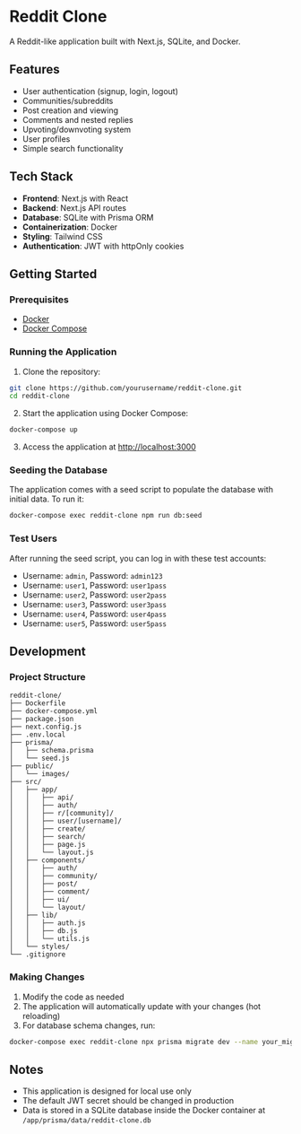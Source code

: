 # Reddit Clone

A Reddit-like application built with Next.js, SQLite, and Docker.

## Features

- User authentication (signup, login, logout)
- Communities/subreddits
- Post creation and viewing
- Comments and nested replies
- Upvoting/downvoting system
- User profiles
- Simple search functionality

## Tech Stack

- **Frontend**: Next.js with React
- **Backend**: Next.js API routes
- **Database**: SQLite with Prisma ORM
- **Containerization**: Docker
- **Styling**: Tailwind CSS
- **Authentication**: JWT with httpOnly cookies

## Getting Started

### Prerequisites

- [Docker](https://www.docker.com/get-started)
- [Docker Compose](https://docs.docker.com/compose/install/)

### Running the Application

1. Clone the repository:

```bash
git clone https://github.com/yourusername/reddit-clone.git
cd reddit-clone
```

2. Start the application using Docker Compose:

```bash
docker-compose up
```

3. Access the application at [http://localhost:3000](http://localhost:3000)

### Seeding the Database

The application comes with a seed script to populate the database with initial data. To run it:

```bash
docker-compose exec reddit-clone npm run db:seed
```

### Test Users

After running the seed script, you can log in with these test accounts:

- Username: `admin`, Password: `admin123`
- Username: `user1`, Password: `user1pass`
- Username: `user2`, Password: `user2pass`
- Username: `user3`, Password: `user3pass`
- Username: `user4`, Password: `user4pass`
- Username: `user5`, Password: `user5pass`

## Development

### Project Structure

```
reddit-clone/
├── Dockerfile
├── docker-compose.yml
├── package.json
├── next.config.js
├── .env.local
├── prisma/
│   ├── schema.prisma
│   └── seed.js
├── public/
│   └── images/
├── src/
│   ├── app/
│   │   ├── api/
│   │   ├── auth/
│   │   ├── r/[community]/
│   │   ├── user/[username]/
│   │   ├── create/
│   │   ├── search/
│   │   ├── page.js
│   │   └── layout.js
│   ├── components/
│   │   ├── auth/
│   │   ├── community/
│   │   ├── post/
│   │   ├── comment/
│   │   ├── ui/
│   │   └── layout/
│   ├── lib/
│   │   ├── auth.js
│   │   ├── db.js
│   │   └── utils.js
│   └── styles/
└── .gitignore
```

### Making Changes

1. Modify the code as needed
2. The application will automatically update with your changes (hot reloading)
3. For database schema changes, run:

```bash
docker-compose exec reddit-clone npx prisma migrate dev --name your_migration_name
```

## Notes

- This application is designed for local use only
- The default JWT secret should be changed in production
- Data is stored in a SQLite database inside the Docker container at `/app/prisma/data/reddit-clone.db`
